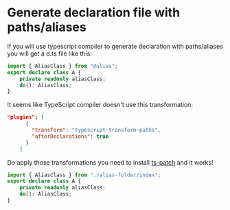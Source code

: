 # Generate declaration file with paths/aliases


If you will use typescript compiler to generate declaration with paths/aliases you will get a d.ts file like this:

``` TypeScript
import { AliasClass } from "@alias";
export declare class A {
    private readonly aliasClass;
    do(): AliasClass;
}

```

It seems like TypeScript compiler doesn't use this transformation:

``` JSON
"plugins": [
      {
        "transform": "typescript-transform-paths",
        "afterDeclarations": true
      }
    ]
```

Do apply those transformations you need to install [ts-patch](https://github.com/nonara/ts-patch) and it works!

``` TypeScript
import { AliasClass } from "./alias-folder/index";
export declare class A {
    private readonly aliasClass;
    do(): AliasClass;
}
```
